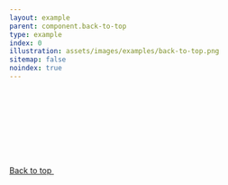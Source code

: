 ```yaml
---
layout: example
parent: component.back-to-top
type: example
index: 0
illustration: assets/images/examples/back-to-top.png
sitemap: false
noindex: true
---
```

<div class="ds_back-to-top" data-module="ds-back-to-top">
    <a href="#" class="ds_back-to-top__button">Back to top <svg class="ds_icon  ds_back-to-top__icon" aria-hidden="true" role="img"><use href="/assets/images/icons/icons.stack.svg#arrow_upward"></use></svg></a>
</div>
